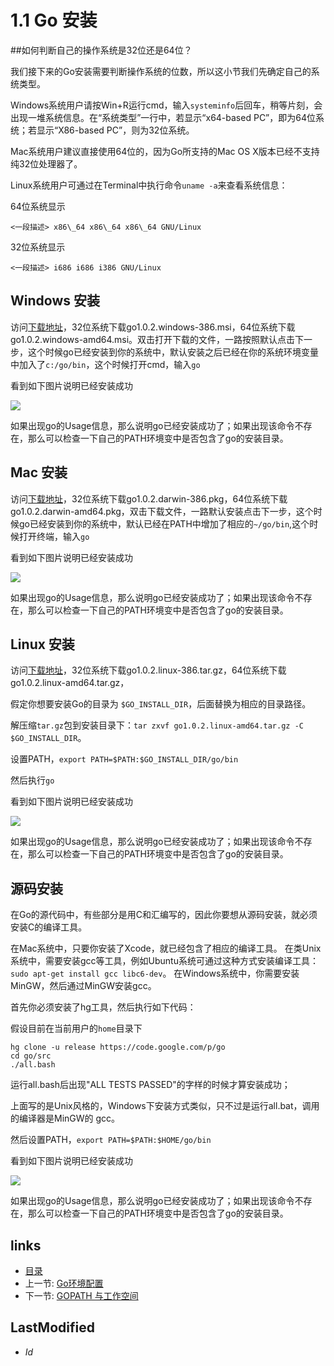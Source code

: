 # 1.1 Go 安装

##如何判断自己的操作系统是32位还是64位？

我们接下来的Go安装需要判断操作系统的位数，所以这小节我们先确定自己的系统类型。

Windows系统用户请按Win+R运行cmd，输入`systeminfo`后回车，稍等片刻，会出现一堆系统信息。在“系统类型”一行中，若显示“x64-based PC”，即为64位系统；若显示“X86-based PC”，则为32位系统。

Mac系统用户建议直接使用64位的，因为Go所支持的Mac OS X版本已经不支持纯32位处理器了。

Linux系统用户可通过在Terminal中执行命令`uname -a`来查看系统信息：

64位系统显示

	<一段描述> x86\_64 x86\_64 x86\_64 GNU/Linux

32位系统显示

	<一段描述> i686 i686 i386 GNU/Linux

## Windows 安装

  访问[下载地址][downlink]，32位系统下载go1.0.2.windows-386.msi，64位系统下载go1.0.2.windows-amd64.msi。双击打开下载的文件，一路按照默认点击下一步，这个时候go已经安装到你的系统中，默认安装之后已经在你的系统环境变量中加入了`c:/go/bin`，这个时候打开cmd，输入`go`

  看到如下图片说明已经安装成功

  ![](images/1.1.cmd.png?raw=true)

  如果出现go的Usage信息，那么说明go已经安装成功了；如果出现该命令不存在，那么可以检查一下自己的PATH环境变中是否包含了go的安装目录。

## Mac 安装

  访问[下载地址][downlink]，32位系统下载go1.0.2.darwin-386.pkg，64位系统下载go1.0.2.darwin-amd64.pkg，双击下载文件，一路默认安装点击下一步，这个时候go已经安装到你的系统中，默认已经在PATH中增加了相应的`~/go/bin`,这个时候打开终端，输入`go`

  看到如下图片说明已经安装成功

  ![](images/1.1.mac.png?raw=true)

  如果出现go的Usage信息，那么说明go已经安装成功了；如果出现该命令不存在，那么可以检查一下自己的PATH环境变中是否包含了go的安装目录。

## Linux 安装
  访问[下载地址][downlink]，32位系统下载go1.0.2.linux-386.tar.gz，64位系统下载go1.0.2.linux-amd64.tar.gz，
    
  假定你想要安装Go的目录为 `$GO_INSTALL_DIR`，后面替换为相应的目录路径。

  解压缩`tar.gz`包到安装目录下：`tar zxvf go1.0.2.linux-amd64.tar.gz -C $GO_INSTALL_DIR`。

  设置PATH，`export PATH=$PATH:$GO_INSTALL_DIR/go/bin`

  然后执行`go`

  看到如下图片说明已经安装成功

  ![](images/1.1.linux.png?raw=true)

  如果出现go的Usage信息，那么说明go已经安装成功了；如果出现该命令不存在，那么可以检查一下自己的PATH环境变中是否包含了go的安装目录。


## 源码安装
在Go的源代码中，有些部分是用C和汇编写的，因此你要想从源码安装，就必须安装C的编译工具。

在Mac系统中，只要你安装了Xcode，就已经包含了相应的编译工具。
在类Unix系统中，需要安装gcc等工具，例如Ubuntu系统可通过这种方式安装编译工具：`sudo apt-get install gcc libc6-dev`。
在Windows系统中，你需要安装MinGW，然后通过MinGW安装gcc。

首先你必须安装了hg工具，然后执行如下代码：

  假设目前在当前用户的`home`目录下

    hg clone -u release https://code.google.com/p/go
    cd go/src
    ./all.bash

运行all.bash后出现"ALL TESTS PASSED"的字样的时候才算安装成功；

上面写的是Unix风格的，Windows下安装方式类似，只不过是运行all.bat，调用的编译器是MinGW的 gcc。

  然后设置PATH，`export PATH=$PATH:$HOME/go/bin`

  看到如下图片说明已经安装成功

  ![](images/1.1.mac.png?raw=true)

  如果出现go的Usage信息，那么说明go已经安装成功了；如果出现该命令不存在，那么可以检查一下自己的PATH环境变中是否包含了go的安装目录。

## links
  * [目录](<preface.md>)
  * 上一节: [Go环境配置](<1.md>)
  * 下一节: [GOPATH 与工作空间](<1.2.md>)

## LastModified
  * $Id$

[downlink]: http://code.google.com/p/go/downloads/list "Go安装包下载"
